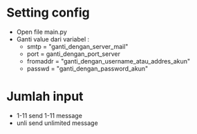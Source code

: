 # Setting config
- Open file main.py
- Ganti value dari variabel :
  - smtp = "ganti_dengan_server_mail"
  - port = ganti_dengan_port_server
  - fromaddr = "ganti_dengan_username_atau_addres_akun"
  - passwd = "ganti_dengan_password_akun"
# Jumlah input
- 1-11 send 1-11 message
- unli send unlimited message
